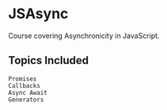 # JSAsync
Course covering Asynchronicity in JavaScript. 

## Topics Included

```
Promises
Callbacks
Async Await
Generators
```
